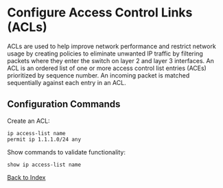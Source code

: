 # Configure Access Control Links (ACLs)

ACLs are used to help improve network performance and restrict network usage by creating policies to eliminate
unwanted IP traffic by filtering packets where they enter the switch on layer 2 and layer 3 interfaces.
An ACL is an ordered list of one or more access control list entries (ACEs) prioritized by sequence number.
An incoming packet is matched sequentially against each entry in an ACL.

## Configuration Commands

Create an ACL:

```text
ip access-list name
permit ip 1.1.1.0/24 any
```

Show commands to validate functionality:

```text
show ip access-list name
```

[Back to Index](../README.md)
